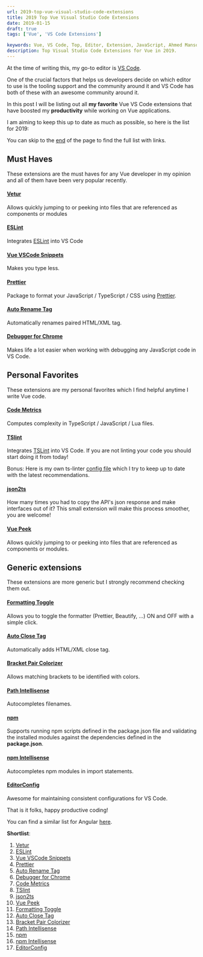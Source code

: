 ```yaml
---
url: 2019-top-vue-visual-studio-code-extensions
title: 2019 Top Vue Visual Studio Code Extensions
date: 2019-01-15
draft: true
tags: ['Vue', 'VS Code Extensions']

keywords: Vue, VS Code, Top, Editor, Extension, JavaScript, Ahmed Mansour, Web Developer, 2018, 2019, Best, Vue tips, Vue blog
description: Top Visual Studio Code Extensions for Vue in 2019.
---
```


At the time of writing this, my go-to editor is [VS Code](https://code.visualstudio.com/).

One of the crucial factors that helps us developers decide on which editor to use is the tooling support and the community around it and VS Code has both of these with an awesome community around it.

In this post I will be listing out all **my favorite** Vue VS Code extensions that have boosted my **productivity** while working on Vue applications.

I am aiming to keep this up to date as much as possible, so here is the list for 2019:

You can skip to the [end](#summary) of the page to find the full list with links.

## Must Haves

These extensions are the must haves for any Vue developer in my opinion and all of them have been very popular recently.

#### [Vetur][1]

Allows quickly jumping to or peeking into files that are referenced as components or modules

#### [ESLint][2]

Integrates [ESLint](http://eslint.org/) into VS Code

#### [Vue VSCode Snippets][3]

Makes you type less.

#### [Prettier][4]

Package to format your JavaScript / TypeScript / CSS using [Prettier](https://github.com/prettier/prettier).

#### [Auto Rename Tag][5]

Automatically renames paired HTML/XML tag.

#### [Debugger for Chrome][6]

Makes life a lot easier when working with debugging any JavaScript code in VS Code.

## Personal Favorites

These extensions are my personal favorites which I find helpful anytime I write Vue code.

#### [Code Metrics][7]

Computes complexity in TypeScript / JavaScript / Lua files.

#### [TSlint][8]

Integrates [TSLint](https://palantir.github.io/tslint/) into VS Code. If you are not linting your code you should start doing it from today!

Bonus: Here is my own ts-linter [config file](https://gist.github.com/mansour-ahmed/18753d7096cc4534b4b90954de993a4e) which I try to keep up to date with the latest recommendations.

#### [json2ts][9]

How many times you had to copy the API's json response and make interfaces out of it? This small extension will make this process smoother, you are welcome!

#### [Vue Peek][10]

Allows quickly jumping to or peeking into files that are referenced as components or modules.

## Generic extensions

These extensions are more generic but I strongly recommend checking them out.

#### [Formatting Toggle][11]

Allows you to toggle the formatter (Prettier, Beautify, …) ON and OFF with a simple click.

#### [Auto Close Tag][12]

Automatically adds HTML/XML close tag.

#### [Bracket Pair Colorizer][13]

Allows matching brackets to be identified with colors.

#### [Path Intellisense][14]

Autocompletes filenames.

#### [npm][15]

Supports running npm scripts defined in the package.json file and validating the installed modules against the dependencies defined in the **package.json**.

#### [npm Intellisense][16]

Autocompletes npm modules in import statements.

#### [EditorConfig][17]

Awesome for maintaining consistent configurations for VS Code.

That is it folks, happy productive coding!

You can find a similar list for Angular [here](/top-angular-visual-studio-code-extensions).

<p id="summary"><strong>Shortlist</strong>:</p>

1. [Vetur][1]
2. [ESLint][2]
3. [Vue VSCode Snippets][3]
4. [Prettier][4]
5. [Auto Rename Tag][5]
6. [Debugger for Chrome][6]
7. [Code Metrics][7]
8. [TSlint][8]
9. [json2ts][9]
10. [Vue Peek][10]
11. [Formatting Toggle][11]
12. [Auto Close Tag][12]
13. [Bracket Pair Colorizer][13]
14. [Path Intellisense][14]
15. [npm][15]
16. [npm Intellisense][16]
17. [EditorConfig][17]

[1]: https://marketplace.visualstudio.com/items?itemName=octref.vetur
[2]: https://marketplace.visualstudio.com/items?itemName=dbaeumer.vscode-eslint
[3]: https://marketplace.visualstudio.com/items?itemName=sdras.vue-vscode-snippets
[4]: https://marketplace.visualstudio.com/items?itemName=esbenp.prettier-vscode
[5]: https://marketplace.visualstudio.com/items?itemName=formulahendry.auto-rename-tag
[6]: https://marketplace.visualstudio.com/items?itemName=msjsdiag.debugger-for-chrome
[7]: https://marketplace.visualstudio.com/items?itemName=kisstkondoros.vscode-codemetrics
[8]: https://marketplace.visualstudio.com/items?itemName=eg2.tslint
[9]: https://marketplace.visualstudio.com/items?itemName=GregorBiswanger.json2ts
[10]: https://marketplace.visualstudio.com/items?itemName=dariofuzinato.vue-peek
[11]: https://marketplace.visualstudio.com/items?itemName=tombonnike.vscode-status-bar-format-toggle
[12]: https://marketplace.visualstudio.com/items?itemName=formulahendry.auto-close-tag
[13]: https://marketplace.visualstudio.com/items?itemName=CoenraadS.bracket-pair-colorizer
[14]: https://marketplace.visualstudio.com/items?itemName=christian-kohler.path-intellisense
[15]: https://marketplace.visualstudio.com/items?itemName=eg2.vscode-npm-script
[16]: https://marketplace.visualstudio.com/items?itemName=christian-kohler.npm-intellisense
[17]: https://marketplace.visualstudio.com/items?itemName=EditorConfig.EditorConfig
